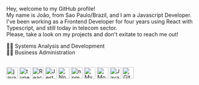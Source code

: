 Hey, welcome to my GitHub profile! <br/>
My name is João, from Sao Paulo/Brazil, and I am a Javascript Developer. <br/>
I've been working as a Frontend Developer for four years using React with Typescript, and still today in telecom sector. <br/>
Please, take a look on my projects and don't exitate to reach me out!

👨‍🎓 Systems Analysis and Development <br/>
👨‍🎓 Business Administration

<div style="display: inline_block"><br>
  <img align="center" alt="javascript" height="30" width="auto" src="https://cdn.jsdelivr.net/gh/devicons/devicon/icons/javascript/javascript-original.svg" />
  <img align="center" alt="typescript" height="30" width="auto" src="https://cdn.jsdelivr.net/gh/devicons/devicon/icons/typescript/typescript-original.svg" />
  <img align="center" alt="React" height="30" width="auto" src="https://cdn.jsdelivr.net/gh/devicons/devicon/icons/react/react-original.svg" />
  <img align="center" alt="Jest" height="30" width="auto" src="https://cdn.jsdelivr.net/gh/devicons/devicon/icons/jest/jest-plain.svg" />
  <img align="center" alt="Node" height="30" width="auto" src="https://cdn.jsdelivr.net/gh/devicons/devicon/icons/nodejs/nodejs-original.svg" />
  <img align="center" alt="npm" height="30" width="auto" src="https://cdn.jsdelivr.net/gh/devicons/devicon@latest/icons/npm/npm-original-wordmark.svg" />
  <img align="center" alt="MySQL" height="30" width="auto" src="https://cdn.jsdelivr.net/gh/devicons/devicon/icons/mysql/mysql-original.svg" />
  <img align="center" alt="MongoDB" height="30" width="auto" src="https://cdn.jsdelivr.net/gh/devicons/devicon/icons/mongodb/mongodb-original.svg" />
  <img align="center" alt="Java" height="30" width="auto" src="https://cdn.jsdelivr.net/gh/devicons/devicon@latest/icons/java/java-original.svg" />
  <img align="center" alt="Git" height="30" width="auto" src="https://cdn.jsdelivr.net/gh/devicons/devicon@latest/icons/git/git-original.svg" />
</div>

